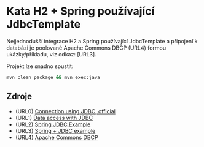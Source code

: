 # Kata H2 + Spring používající JdbcTemplate
Nejjednodušší integrace H2 a Spring používající JdbcTemplate a připojení k databázi je poolované Apache Commons DBCP (URL4) formou ukázky/příkladu, viz odkaz: [URL3].

Projekt lze snadno spustit:

```sh
mvn clean package && mvn exec:java
```

## Zdroje
+ (URL0) [Connection using JDBC, official](http://h2database.com/html/tutorial.html#connecting_using_jdbc)
+ (URL1) [Data access with JDBC](https://docs.spring.io/spring/docs/current/spring-framework-reference/html/jdbc.html)
+ (URL2) [Spring JDBC Example](http://www.journaldev.com/2593/spring-jdbc-example)
+ (URL3) [Spring + JDBC example](http://www.mkyong.com/spring/maven-spring-jdbc-example/)
+ (URL4) [Apache Commons DBCP](https://commons.apache.org/proper/commons-dbcp/)
